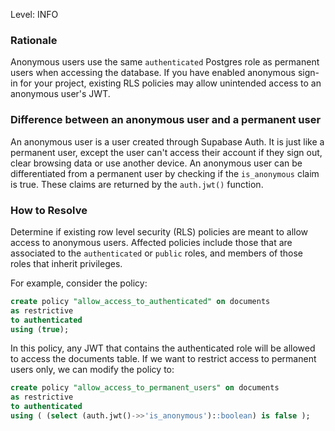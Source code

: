 Level: INFO

### Rationale

Anonymous users use the same `authenticated` Postgres role as permanent users when accessing the database. If you have enabled anonymous sign-in for your project, existing RLS policies may allow unintended access to an anonymous user's JWT.

### Difference between an anonymous user and a permanent user

An anonymous user is a user created through Supabase Auth. It is just like a permanent user, except the user can't access their account if they sign out, clear browsing data or use another device. An anonymous user can be differentiated from a permanent user by checking if the `is_anonymous` claim is true. These claims are returned by the `auth.jwt()` function.

### How to Resolve

Determine if existing row level security (RLS) policies are meant to allow access to anonymous users. Affected policies include those that are associated to the `authenticated` or `public` roles, and members of those roles that inherit privileges.

For example, consider the policy:

```sql
create policy "allow_access_to_authenticated" on documents
as restrictive
to authenticated
using (true);
```

In this policy, any JWT that contains the authenticated role will be allowed to access the documents table. If we want to restrict access to permanent users only, we can modify the policy to:

```sql
create policy "allow_access_to_permanent_users" on documents
as restrictive
to authenticated
using ( (select (auth.jwt()->>'is_anonymous')::boolean) is false );
```
